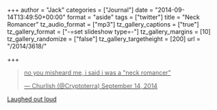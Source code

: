 +++
author = "Jack"
categories = ["Journal"]
date = "2014-09-14T13:49:50+00:00"
format = "aside"
tags = ["twitter"]
title = "Neck Romancer"
tz_audio_format = ["mp3"]
tz_gallery_captions = ["true"]
tz_gallery_format = ["-=set slideshow type=-"]
tz_gallery_margins = [10]
tz_gallery_randomize = ["false"]
tz_gallery_targetheight = [200]
url = "/2014/3618/"

+++

<a href="https://baty.net/2014/3618/" rel="bookmark" title="Permalink to Neck Romancer">

<blockquote class="twitter-tweet" width="550">
  <p>
    no you misheard me, i said i was a "neck romancer"
  </p>
  
  <p>
    &mdash; Churlish (@Cryptoterra) September 14, 2014
  </p>
</blockquote>

<p>
</p>

<p>
  Laughed out loud
</p></a>